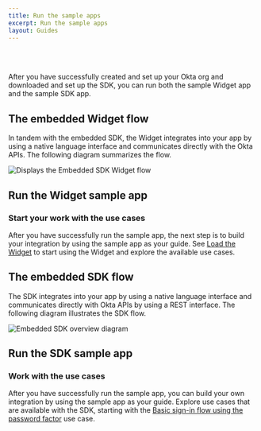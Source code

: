 ```yaml
---
title: Run the sample apps
excerpt: Run the sample apps
layout: Guides
---
```


<ApiLifecycle access="ie" /><br>
<ApiLifecycle access="Limited GA" /><br>

After you have successfully created and set up your Okta org and downloaded and set up the SDK, you can run both the sample Widget app and the sample SDK app.

## The embedded Widget flow

In tandem with the embedded SDK, the Widget integrates into your app by using a native language interface and communicates directly with the Okta APIs. The following diagram summarizes the flow.

<div class="common-image-format">

![Displays the Embedded SDK Widget flow](/img/oie-embedded-sdk/embedded-widget-overview.png)

</div>

## Run the Widget sample app

<StackSelector class="cleaner-selector"/>

<StackSelector snippet="runwidgetapp" noSelector />

### Start your work with the use cases

After you have successfully run the sample app, the next step is to build your integration by using the sample app as your guide. See [Load the Widget](/docs/guides/oie-embedded-widget-use-case-load/) to start using the Widget and explore the available use cases.

## The embedded SDK flow

The SDK integrates into your app by using a native language interface and communicates directly with Okta APIs by using a REST interface. The following diagram illustrates the SDK flow.

<div class="common-image-format">

![Embedded SDK overview diagram](/img/oie-embedded-sdk/embedded-sdk-overview.png)

</div>

## Run the SDK sample app

<StackSelector class="cleaner-selector"/>

<StackSelector snippet="runsdkapp" noSelector />

### Work with the use cases

After you have successfully run the sample app, you can build your own integration by using the sample app as your guide. Explore use cases that are available with the SDK, starting with the [Basic sign-in flow using the password factor](/docs/guides/oie-embedded-sdk-use-case-basic-sign-in/) use case.
